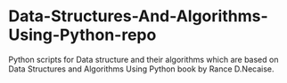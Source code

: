 # Data-Structures-And-Algorithms-Using-Python-repo
Python scripts for Data structure and their algorithms which are based on Data Structures and Algorithms Using Python book by Rance D.Necaise.
